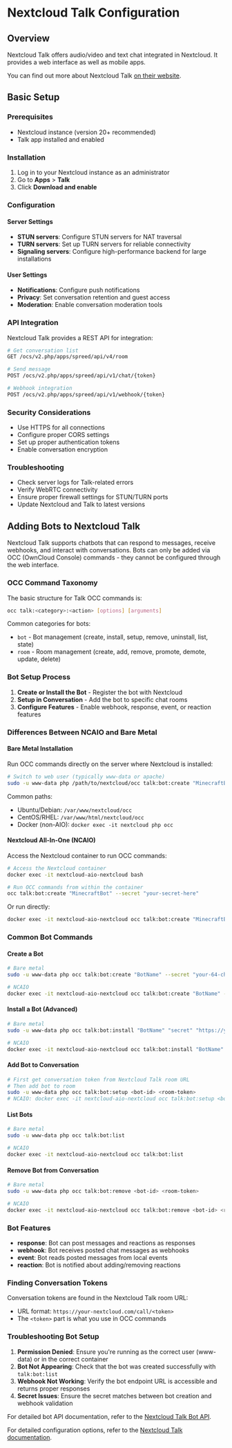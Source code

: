 # Nextcloud Talk Configuration

## Overview

Nextcloud Talk offers audio/video and text chat integrated in Nextcloud. It provides a web interface as well as mobile apps.

You can find out more about Nextcloud Talk [on their website](https://nextcloud.com/talk/).

## Basic Setup

### Prerequisites
- Nextcloud instance (version 20+ recommended)
- Talk app installed and enabled

### Installation
1. Log in to your Nextcloud instance as an administrator
2. Go to **Apps** > **Talk**
3. Click **Download and enable**

### Configuration

#### Server Settings
- **STUN servers**: Configure STUN servers for NAT traversal
- **TURN servers**: Set up TURN servers for reliable connectivity
- **Signaling servers**: Configure high-performance backend for large installations

#### User Settings
- **Notifications**: Configure push notifications
- **Privacy**: Set conversation retention and guest access
- **Moderation**: Enable conversation moderation tools

### API Integration

Nextcloud Talk provides a REST API for integration:

```bash
# Get conversation list
GET /ocs/v2.php/apps/spreed/api/v4/room

# Send message
POST /ocs/v2.php/apps/spreed/api/v1/chat/{token}

# Webhook integration
POST /ocs/v2.php/apps/spreed/api/v1/webhook/{token}
```

### Security Considerations
- Use HTTPS for all connections
- Configure proper CORS settings
- Set up proper authentication tokens
- Enable conversation encryption

### Troubleshooting
- Check server logs for Talk-related errors
- Verify WebRTC connectivity
- Ensure proper firewall settings for STUN/TURN ports
- Update Nextcloud and Talk to latest versions

## Adding Bots to Nextcloud Talk

Nextcloud Talk supports chatbots that can respond to messages, receive webhooks, and interact with conversations. Bots can only be added via OCC (OwnCloud Console) commands - they cannot be configured through the web interface.

### OCC Command Taxonomy

The basic structure for Talk OCC commands is:
```bash
occ talk:<category>:<action> [options] [arguments]
```

Common categories for bots:
- `bot` - Bot management (create, install, setup, remove, uninstall, list, state)
- `room` - Room management (create, add, remove, promote, demote, update, delete)

### Bot Setup Process

1. **Create or Install the Bot** - Register the bot with Nextcloud
2. **Setup in Conversation** - Add the bot to specific chat rooms
3. **Configure Features** - Enable webhook, response, event, or reaction features

### Differences Between NCAIO and Bare Metal

#### Bare Metal Installation
Run OCC commands directly on the server where Nextcloud is installed:

```bash
# Switch to web user (typically www-data or apache)
sudo -u www-data php /path/to/nextcloud/occ talk:bot:create "MinecraftBot" --secret "your-secret-here"
```

Common paths:
- Ubuntu/Debian: `/var/www/nextcloud/occ`
- CentOS/RHEL: `/var/www/html/nextcloud/occ`
- Docker (non-AIO): `docker exec -it nextcloud php occ`

#### Nextcloud All-In-One (NCAIO)
Access the Nextcloud container to run OCC commands:

```bash
# Access the Nextcloud container
docker exec -it nextcloud-aio-nextcloud bash

# Run OCC commands from within the container
occ talk:bot:create "MinecraftBot" --secret "your-secret-here"
```

Or run directly:
```bash
docker exec -it nextcloud-aio-nextcloud occ talk:bot:create "MinecraftBot" --secret "your-secret-here"
```

### Common Bot Commands

#### Create a Bot
```bash
# Bare metal
sudo -u www-data php occ talk:bot:create "BotName" --secret "your-64-char-secret"

# NCAIO
docker exec -it nextcloud-aio-nextcloud occ talk:bot:create "BotName" --secret "your-64-char-secret"
```

#### Install a Bot (Advanced)
```bash
# Bare metal
sudo -u www-data php occ talk:bot:install "BotName" "secret" "https://your-bot-endpoint.com/webhook" --feature response

# NCAIO
docker exec -it nextcloud-aio-nextcloud occ talk:bot:install "BotName" "secret" "https://your-bot-endpoint.com/webhook" --feature response
```

#### Add Bot to Conversation
```bash
# First get conversation token from Nextcloud Talk room URL
# Then add bot to room
sudo -u www-data php occ talk:bot:setup <bot-id> <room-token>
# NCAIO: docker exec -it nextcloud-aio-nextcloud occ talk:bot:setup <bot-id> <room-token>
```

#### List Bots
```bash
# Bare metal
sudo -u www-data php occ talk:bot:list

# NCAIO
docker exec -it nextcloud-aio-nextcloud occ talk:bot:list
```

#### Remove Bot from Conversation
```bash
# Bare metal
sudo -u www-data php occ talk:bot:remove <bot-id> <room-token>

# NCAIO
docker exec -it nextcloud-aio-nextcloud occ talk:bot:remove <bot-id> <room-token>
```

### Bot Features

- **response**: Bot can post messages and reactions as responses
- **webhook**: Bot receives posted chat messages as webhooks
- **event**: Bot reads posted messages from local events
- **reaction**: Bot is notified about adding/removing reactions

### Finding Conversation Tokens

Conversation tokens are found in the Nextcloud Talk room URL:
- URL format: `https://your-nextcloud.com/call/<token>`
- The `<token>` part is what you use in OCC commands

### Troubleshooting Bot Setup

1. **Permission Denied**: Ensure you're running as the correct user (www-data) or in the correct container
2. **Bot Not Appearing**: Check that the bot was created successfully with `talk:bot:list`
3. **Webhook Not Working**: Verify the bot endpoint URL is accessible and returns proper responses
4. **Secret Issues**: Ensure the secret matches between bot creation and webhook validation

For detailed bot API documentation, refer to the [Nextcloud Talk Bot API](https://nextcloud-talk.readthedocs.io/en/latest/bot-api/).

For detailed configuration options, refer to the [Nextcloud Talk documentation](https://docs.nextcloud.com/server/latest/user_manual/en/talk/index.html).
